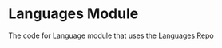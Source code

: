 # Languages Module
The code for Language module that uses the [Languages Repo](https://github.com/Upgration/Languages)
